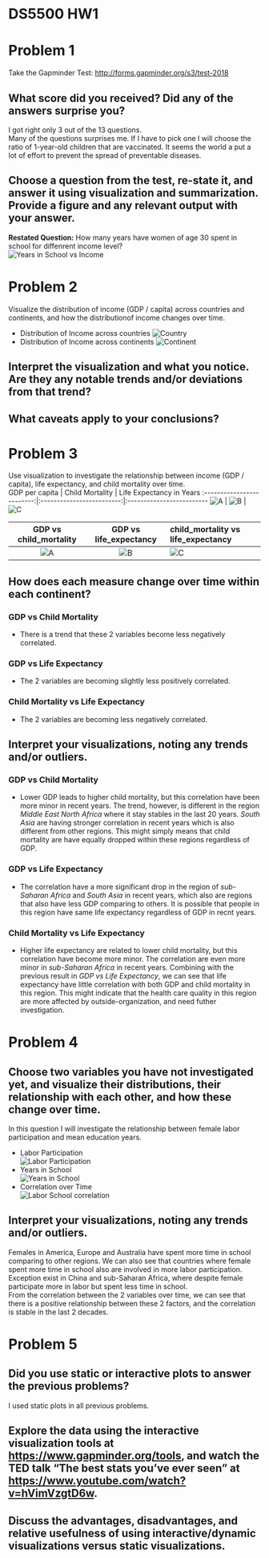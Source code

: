 # DS5500 HW1
# Problem 1
Take the Gapminder Test: <http://forms.gapminder.org/s3/test-2018>
## What score did you received? Did any of the answers surprise you?
I got right only 3 out of the 13 questions.  
Many of the questions surprises me. If I have to pick one I will choose the ratio of 1-year-old children that are vaccinated. It seems the world a put a lot of effort to prevent the spread of preventable diseases.
## Choose a question from the test, re-state it, and answer it using visualization and summarization. Provide a figure and any relevant output with your answer.
**Restated Question:** How many years have women of age 30 spent in school for diffenrent income level?  
![Years in School vs Income](output/income_female_school.png)

# Problem 2
Visualize the distribution of income (GDP / capita) across countries and continents, and how the distributionof income changes over time.
- Distribution of Income across countries
![Country](output/gdp_country.gif)
- Distribution of Income across continents
![Continent](output/gdp_continent.gif)
## Interpret the visualization and what you notice. Are they any notable trends and/or deviations from that trend?
## What caveats apply to your conclusions?

# Problem 3
Use visualization to investigate the relationship between income (GDP / capita), life expectancy, and child mortality over time.  
GDP per capita             |     Child Mortality       |  Life Expectancy in Years
:-------------------------:|:-------------------------:|:-------------------------
![A](output/GDP.png) | ![B](output/child_mortality.png) | ![C](output/life_expectancy_years.png)


GDP vs child_mortality     |   GDP vs life_expectancy  |  child_mortality vs life_expectancy
:-------------------------:|:-------------------------:|:-------------------------
![A](output/gdp_vs_child_mortality.png) | ![B](output/gdp_vs_life_expectancy.png) | ![C](output/child_mortality_vs_life_expectancy_years.png)
## How does each measure change over time within each continent?
### GDP vs Child Mortality
- There is a trend that these 2 variables become less negatively correlated.
### GDP vs Life Expectancy
- The 2 variables are becoming slightly less positively correlated.
### Child Mortality vs Life Expectancy
- The 2 variables are becoming less negatively correlated.
## Interpret your visualizations, noting any trends and/or outliers.
### GDP vs Child Mortality
- Lower GDP leads to higher child mortality, but this correlation have been more minor in recent years. The trend, however, is different in the region *Middle East North Africa* where it stay stables in the last 20 years. *South Asia* are having stronger correlation in recent years which is also different from other regions. This might simply means that child mortality are have equally dropped within these regions regardless of GDP.
### GDP vs Life Expectancy
- The correlation have a more significant drop in the region of *sub-Saharan Africa* and *South Asia* in recent years, which also are regions that also have less GDP comparing to others. It is possible that people in this region have same life expectancy regardless of GDP in recnt years.
### Child Mortality vs Life Expectancy
- Higher life expectancy are related to lower child mortality, but this correlation have become more minor. The correlation are even more minor in *sub-Saharan Africa* in recent years. Combining with the previous result in *GDP vs Life Expectancy*, we can see that life expectancy have little correlation with both GDP and child mortality in this region. This might indicate that the health care quality in this region are more affected by outside-organization, and need futher investigation.

# Problem 4
## Choose two variables you have not investigated yet, and visualize their distributions, their relationship with each other, and how these change over time.
In this question I will investigate the relationship between female labor participation and mean education years.  
- Labor Participation  
![Labor Participation](output/female_labor.png)
- Years in School  
![Years in School](output/female_school.png)
- Correlation over Time  
![Labor School correlation](output/female_labor_school_corr.png)
## Interpret your visualizations, noting any trends and/or outliers.
Females in America, Europe and Australia have spent more time in school comparing to other regions. We can also see that countries where female spent more time in school also are involved in more labor participation.  
Exception exist in China and sub-Saharan Africa, where despite female participate more in labor but spent less time in school.  
From the correlation between the 2 variables over time, we can see that there is a positive relationship between these 2 factors, and the correlation is stable in the last 2 decades.

# Problem 5
## Did you use static or interactive plots to answer the previous problems?
I used static plots in all previous problems.
## Explore the data using the interactive visualization tools at <https://www.gapminder.org/tools>, and watch the TED talk “The best stats you’ve ever seen” at <https://www.youtube.com/watch?v=hVimVzgtD6w>.
## Discuss the advantages, disadvantages, and relative usefulness of using interactive/dynamic visualizations versus static visualizations.